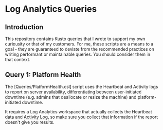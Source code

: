 # Log Analytics Queries
## Introduction
This repository contains Kusto queries that I wrote to support my own curiousity or that of my customers. For me, these scripts are a means to a goal - they are guaranteed to deviate from the recommended practices on writing performant or maintainable queries. You should consider them in that context. 

## Query 1: Platform Health
The [Queries/PlatformHealth.csl] script uses the Heartbeat and Activity logs to report on server availability, differentiating between user-initiated downtime (e.g. admins that deallocate or resize the machine) and platform-initiated downtime.

It requires a Log Analytics workspace that actually collects the Heartbeat data and [Activity Log](https://docs.microsoft.com/en-us/azure/azure-monitor/platform/activity-log-collect), so make sure you collect that information if the report doesn't give you results.